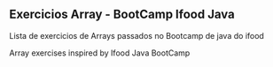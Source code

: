 ## Exercicios Array - BootCamp Ifood Java 

Lista de exercicios de Arrays passados no Bootcamp de java do ifood

Array exercises inspired by Ifood Java BootCamp
